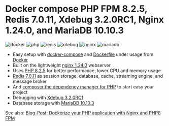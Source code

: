 # Docker compose PHP FPM 8.2.5, Redis 7.0.11, Xdebug 3.2.0RC1, Nginx 1.24.0, and MariaDB 10.10.3

![docker](https://img.shields.io/badge/Docker-compose-brightgreen.svg)
![php](https://img.shields.io/badge/PHP_FPM-8.2.5-brightgreen.svg)
![redis](https://img.shields.io/badge/Redis-7.0.11-brightgreen.svg)
![xdebug](https://img.shields.io/badge/Xdebug-3.2.0RC1-brightgreen.svg)
![nginx](https://img.shields.io/badge/nginx-1.24.0-brightgreen.svg)
![mariadb](https://img.shields.io/badge/MariaDB-10.10.3-brightgreen.svg)

* Easy setup with [docker-compose](https://docs.docker.com/compose/) and [Dockerfile](https://docs.docker.com/engine/reference/builder/) under usage from [Docker](https://www.docker.com)
* Built on the lightweight [nginx 1.24.0](https://nginx.org) webserver
* Uses [PHP 8.2.5](https://www.php.net) for better performance, lower CPU and memory usage
* [Redis 7.0.11](https://redis.io) as session storage, database, cache, streaming engine, and message broker
* And [composer the dependency manager for PHP](https://getcomposer.org) to start easy your project
* Debugging with [Xdebug 3.2.0RC1](https://xdebug.org)
* Database storage with [MariaDB 10.10.3](https://mariadb.org)

See also:
[Blog-Post: Dockerize your PHP application with Nginx and PHP8 FPM](https://marc.it/dockerize-application-with-nginx-and-php8/)